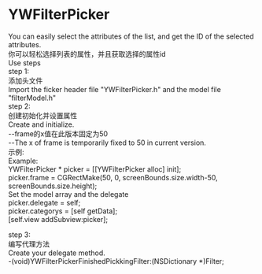 # YWFilterPicker
You can easily select the attributes of the list, and get the ID of the selected attributes.  
你可以轻松选择列表的属性，并且获取选择的属性id  
Use steps  
step 1:  
 添加头文件  
 Import the ficker header file "YWFilterPicker.h" and the model file "filterModel.h"  
step 2:  
 创建初始化并设置属性   
 Create and initialize.  
 --frame的x值在此版本固定为50  
 --The x of frame is temporarily fixed to 50 in current version.  
 示例:  
 Example:  
 YWFilterPicker * picker = [[YWFilterPicker alloc] init];  
 picker.frame = CGRectMake(50, 0, screenBounds.size.width-50, screenBounds.size.height);  
 Set the model array and the delegate  
 picker.delegate = self;  
 picker.categorys = [self getData];  
 [self.view addSubview:picker];  
 
step 3:  
 编写代理方法  
 Create your delegate method.  
 -(void)YWFilterPickerFinishedPickkingFilter:(NSDictionary *)Filter;  
  
